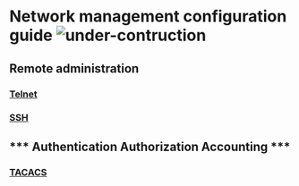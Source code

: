 # **Network management configuration guide** ![under-contruction](/img/under-construction-small.png)

## **Remote administration**
### [Telnet](adm/telnet/)
### [SSH](adm/ssh/)

## *** Authentication Authorization Accounting ***
### [TACACS](aaa/tacacs/)
